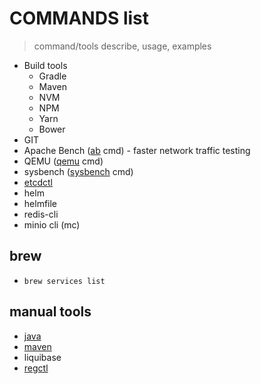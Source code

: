 # COMMANDS list

> command/tools describe, usage, examples

* Build tools
    * Gradle
    * Maven
    * NVM
    * NPM
    * Yarn
    * Bower
* GIT
* Apache Bench ([ab][ab_cmd] cmd) - faster network traffic testing
* QEMU ([qemu][qemu_cmd] cmd)
* sysbench ([sysbench][sysbench_cmd] cmd)
* [etcdctl][etcdctl]
* helm
* helmfile
* redis-cli
* minio cli (mc)

## brew

* `brew services list`

## manual tools

* [java][java]
* [maven][maven]
* liquibase
* [regctl][regctl]

[ab_cmd]:<./ab/apache-bench-ab.md>

[qemu_cmd]:<./qemu/qemu.md>

[sysbench_cmd]:<./sysbench/sysbench.md>

[java]:<./java/java.md>

[maven]:<./maven/maven.md>

[etcdctl]:<./etcdctl/etcdctl.md>

[regctl]:<./regctl/regctl.md>
